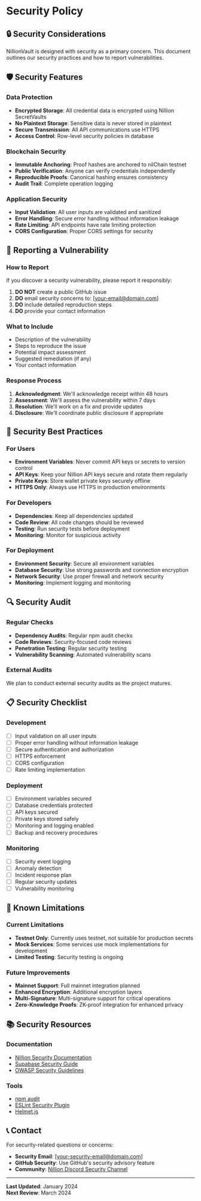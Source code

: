 # Security Policy

## 🔒 Security Considerations

NillionVault is designed with security as a primary concern. This document outlines our security practices and how to report vulnerabilities.

## 🛡️ Security Features

### Data Protection
- **Encrypted Storage**: All credential data is encrypted using Nillion SecretVaults
- **No Plaintext Storage**: Sensitive data is never stored in plaintext
- **Secure Transmission**: All API communications use HTTPS
- **Access Control**: Row-level security policies in database

### Blockchain Security
- **Immutable Anchoring**: Proof hashes are anchored to nilChain testnet
- **Public Verification**: Anyone can verify credentials independently
- **Reproducible Proofs**: Canonical hashing ensures consistency
- **Audit Trail**: Complete operation logging

### Application Security
- **Input Validation**: All user inputs are validated and sanitized
- **Error Handling**: Secure error handling without information leakage
- **Rate Limiting**: API endpoints have rate limiting protection
- **CORS Configuration**: Proper CORS settings for security

## 🚨 Reporting a Vulnerability

### How to Report
If you discover a security vulnerability, please report it responsibly:

1. **DO NOT** create a public GitHub issue
2. **DO** email security concerns to: [your-email@domain.com]
3. **DO** include detailed reproduction steps
4. **DO** provide your contact information

### What to Include
- Description of the vulnerability
- Steps to reproduce the issue
- Potential impact assessment
- Suggested remediation (if any)
- Your contact information

### Response Process
1. **Acknowledgment**: We'll acknowledge receipt within 48 hours
2. **Assessment**: We'll assess the vulnerability within 7 days
3. **Resolution**: We'll work on a fix and provide updates
4. **Disclosure**: We'll coordinate public disclosure if appropriate

## 🔐 Security Best Practices

### For Users
- **Environment Variables**: Never commit API keys or secrets to version control
- **API Keys**: Keep your Nillion API keys secure and rotate them regularly
- **Private Keys**: Store wallet private keys securely offline
- **HTTPS Only**: Always use HTTPS in production environments

### For Developers
- **Dependencies**: Keep all dependencies updated
- **Code Review**: All code changes should be reviewed
- **Testing**: Run security tests before deployment
- **Monitoring**: Monitor for suspicious activity

### For Deployment
- **Environment Security**: Secure all environment variables
- **Database Security**: Use strong passwords and connection encryption
- **Network Security**: Use proper firewall and network security
- **Monitoring**: Implement logging and monitoring

## 🔍 Security Audit

### Regular Checks
- **Dependency Audits**: Regular npm audit checks
- **Code Reviews**: Security-focused code reviews
- **Penetration Testing**: Regular security testing
- **Vulnerability Scanning**: Automated vulnerability scans

### External Audits
We plan to conduct external security audits as the project matures.

## 📋 Security Checklist

### Development
- [ ] Input validation on all user inputs
- [ ] Proper error handling without information leakage
- [ ] Secure authentication and authorization
- [ ] HTTPS enforcement
- [ ] CORS configuration
- [ ] Rate limiting implementation

### Deployment
- [ ] Environment variables secured
- [ ] Database credentials protected
- [ ] API keys secured
- [ ] Private keys stored safely
- [ ] Monitoring and logging enabled
- [ ] Backup and recovery procedures

### Monitoring
- [ ] Security event logging
- [ ] Anomaly detection
- [ ] Incident response plan
- [ ] Regular security updates
- [ ] Vulnerability monitoring

## 🚫 Known Limitations

### Current Limitations
- **Testnet Only**: Currently uses testnet, not suitable for production secrets
- **Mock Services**: Some services use mock implementations for development
- **Limited Testing**: Security testing is ongoing

### Future Improvements
- **Mainnet Support**: Full mainnet integration planned
- **Enhanced Encryption**: Additional encryption layers
- **Multi-Signature**: Multi-signature support for critical operations
- **Zero-Knowledge Proofs**: ZK-proof integration for enhanced privacy

## 📚 Security Resources

### Documentation
- [Nillion Security Documentation](https://docs.nillion.com/security)
- [Supabase Security Guide](https://supabase.com/docs/guides/platform/security)
- [OWASP Security Guidelines](https://owasp.org/)

### Tools
- [npm audit](https://docs.npmjs.com/cli/v8/commands/npm-audit)
- [ESLint Security Plugin](https://github.com/eslint-community/eslint-plugin-security)
- [Helmet.js](https://helmetjs.github.io/)

## 📞 Contact

For security-related questions or concerns:

- **Security Email**: [your-security-email@domain.com]
- **GitHub Security**: Use GitHub's security advisory feature
- **Community**: [Nillion Discord Security Channel](https://discord.gg/nillion)

---

**Last Updated**: January 2024  
**Next Review**: March 2024

